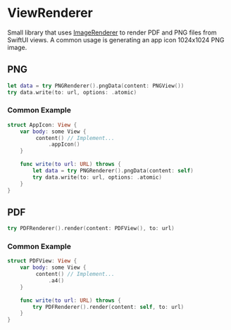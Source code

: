 # ViewRenderer

Small library that uses [ImageRenderer](https://developer.apple.com/documentation/swiftui/imagerenderer) to render PDF and PNG files from SwiftUI views. A common usage is generating an app icon 1024x1024 PNG image.

## PNG

```swift
let data = try PNGRenderer().pngData(content: PNGView())
try data.write(to: url, options: .atomic)
```

### Common Example

```swift
struct AppIcon: View {
    var body: some View {
         content() // Implement...
             .appIcon()
    }
    
    func write(to url: URL) throws {
        let data = try PNGRenderer().pngData(content: self)
        try data.write(to: url, options: .atomic)
    }
}
```

## PDF

```swift
try PDFRenderer().render(content: PDFView(), to: url)
```

### Common Example

```swift
struct PDFView: View {
    var body: some View {
         content() // Implement...
             .a4()
    }
    
    func write(to url: URL) throws {
        try PDFRenderer().render(content: self, to: url)
    }
}
```
